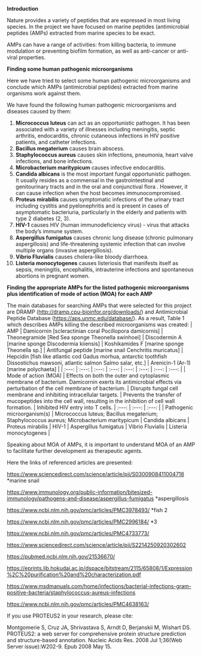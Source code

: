 **Introduction**

Nature provides a variety of peptides that are expressed in most living species. In the project we have focused on marine peptides (antimicrobial peptides (AMPs) extracted from marine species to be exact.

AMPs can have a range of activities: from killing bacteria, to immune modulation or preventing biofilm formation, as well as anti-cancer or anti-viral properties.

**Finding some human pathogenic microorganisms**

Here we have tried to select some human pathogenic microorganisms and conclude which AMPs (antimicrobial peptides) extracted from marine organisms work against them.

We have found the following human pathogenic microorganisms and diseases caused by them:
1) **Micrococcus luteus** can act as an opportunistic pathogen. It has been associated with a variety of illnesses including meningitis, septic arthritis, endocarditis, chronic cutaneous infections in HIV positive patients, and catheter infections.
2) **Bacillus megaterium** causes brain abscess.
3) **Staphylococcus aureus** causes skin infections, pneumonia, heart valve infections, and bone infections.
4) **Microbacterium maritypicum** causes infective endocarditis.
5) **Candida albicans** is the most important fungal opportunistic pathogen. It usually resides as a commensal in the gastrointestinal and genitourinary tracts and in the oral and conjunctival flora . However, it can cause infection when the host becomes immunocompromised.
6) **Proteus mirabilis** causes symptomatic infections of the urinary tract including cystitis and pyelonephritis and is present in cases of asymptomatic bacteriuria, particularly in the elderly and patients with type 2 diabetes (2, 3).
7) **HIV-1** causes HIV (human immunodeficiency virus) - virus that attacks the body’s immune system.
8) **Aspergillus fumigatus** causes chronic lung disease (chronic pulmonary aspergillosis) and life-threatening systemic infection that can involve multiple organs (invasive aspergillosis).
9) **Vibrio Fluvialis** causes cholera-like bloody diarrhoea.
10) **Listeria monocytogenes** causes listeriosis that manifests itself as sepsis, meningitis, encephalitis, intrauterine infections and spontaneous abortions in pregnant women.

**Finding the appropriate AMPs for the listed pathogenic microorganisms plus identification of mode of action (MOA) for each AMP**

The main databases for searching AMPs that were selected for this project are DRAMP (http://dramp.cpu-bioinfor.org/downloads/) and Antimicrobial Peptide Database (https://aps.unmc.edu/database/). As a result, Table 1 which describes AMPs killing the described microorganisms was created:
| AMP | Damicornin [scleractinian coral Pocillopora damicornis] | Theonegramide  [Red Sea sponge Theonella swinhoei] | Discodermin A [marine sponge Discodermia kiiensis] | Koshikamides F [marine sponge Theonella sp.] | Antifungal peptide [marine snail Cenchritis muricatus] | Hepcidin [fish like atlantic cod Gadus morhua, antarctic toothfish Dissostichus mawsoni,  atlantic salmon Salmo salar, etc.] | Arenicin-1 (Ar-1) [marine polychaeta] |
| :---: | :---: | :---: | :---: | :---: | :---: | :---: | :---: |
| Mode of action (MOA) | Effects on both the outer and cytoplasmic membrane of bacterium. Damicornin exerts its antimicrobial effects via perturbation of the cell membrane of bacterium. | Disrupts fungal cell membrane and inhibiting intracellular targets. | Prevents the transfer of mucopeptides into the cell wall, resulting in the inhibition of cell wall formation. | Inhibited HIV entry into T cells. | :---: | :---: | :---: |
| Pathogenic microorganism(s) | Micrococcus luteus; Bacillus megaterium; Staphylococcus aureus; Microbacterium maritypicum | Candida albicans | Proteus mirabilis | HIV-1 | Aspergillus fumigatus | Vibrio Fluvialis | Listeria monocytogenes |

Speaking about MOA of AMPs, it is important to understand MOA of an AMP to facilitate further development as therapeutic agents.


Here the links of referenced articles are presented:

https://www.sciencedirect.com/science/article/pii/S0300908411004718 *marine snail

https://www.immunology.org/public-information/bitesized-immunology/pathogens-and-disease/aspergillus-fumigatus *aspergillosis

https://www.ncbi.nlm.nih.gov/pmc/articles/PMC3978493/ *fish 2

https://www.ncbi.nlm.nih.gov/pmc/articles/PMC2996184/ *3

https://www.ncbi.nlm.nih.gov/pmc/articles/PMC4733773/

https://www.sciencedirect.com/science/article/pii/S2214250920302602

https://pubmed.ncbi.nlm.nih.gov/21536670/

https://eprints.lib.hokudai.ac.jp/dspace/bitstream/2115/65808/1/Expression%2C%20purification%20and%20characterization.pdf

https://www.msdmanuals.com/home/infections/bacterial-infections-gram-positive-bacteria/staphylococcus-aureus-infections

https://www.ncbi.nlm.nih.gov/pmc/articles/PMC4638163/

If you use PROTEUS2 in your research, please cite:

Montgomerie S, Cruz JA, Shrivastava S, Arndt D, Berjanskii M, Wishart DS. PROTEUS2: a web server for comprehensive protein structure prediction and structure-based annotation. Nucleic Acids Res. 2008 Jul 1;36(Web Server issue):W202-9. Epub 2008 May 15.
